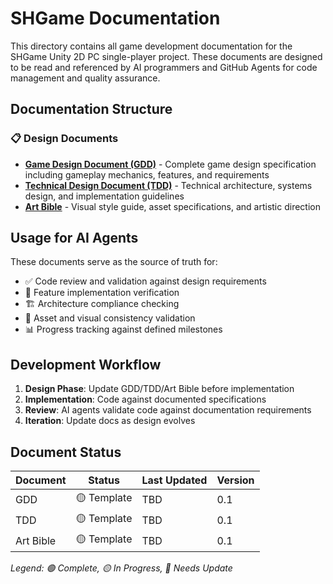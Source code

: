# SHGame Documentation

This directory contains all game development documentation for the SHGame Unity 2D PC single-player project. These documents are designed to be read and referenced by AI programmers and GitHub Agents for code management and quality assurance.

## Documentation Structure

### 📋 Design Documents
- **[Game Design Document (GDD)](design/GDD.md)** - Complete game design specification including gameplay mechanics, features, and requirements
- **[Technical Design Document (TDD)](technical/TDD.md)** - Technical architecture, systems design, and implementation guidelines  
- **[Art Bible](art/ArtBible.md)** - Visual style guide, asset specifications, and artistic direction

## Usage for AI Agents

These documents serve as the source of truth for:
- ✅ Code review and validation against design requirements
- 🎯 Feature implementation verification  
- 🏗️ Architecture compliance checking
- 🎨 Asset and visual consistency validation
- 📊 Progress tracking against defined milestones

## Development Workflow

1. **Design Phase**: Update GDD/TDD/Art Bible before implementation
2. **Implementation**: Code against documented specifications
3. **Review**: AI agents validate code against documentation requirements
4. **Iteration**: Update docs as design evolves

## Document Status

| Document | Status | Last Updated | Version |
|----------|--------|--------------|---------|
| GDD | 🟡 Template | TBD | 0.1 |
| TDD | 🟡 Template | TBD | 0.1 |
| Art Bible | 🟡 Template | TBD | 0.1 |

*Legend: 🟢 Complete, 🟡 In Progress, 🔴 Needs Update*